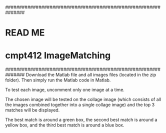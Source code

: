 ###############################################################
# READ ME
# cmpt412 ImageMatching
###############################################################
Download the Matlab file and all images files (located in the
zip folder). Then simply run the Matlab code in Matlab.

To test each image, uncomment only one image at a time.

The chosen image will be tested on the collage image (which 
consists of all the images combined together into a single
collage image) and the top 3 matches will be displayed. 

The best match is around a green box, the second best match is 
around a yellow box, and the third best match is around a blue
box.
